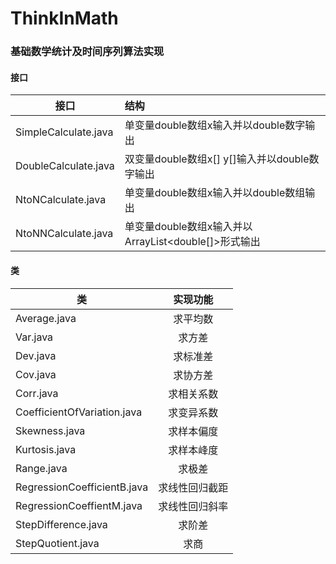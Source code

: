 # ThinkInMath

### 基础数学统计及时间序列算法实现

#### 接口
接口|结构
--|:--
SimpleCalculate.java|单变量double数组x输入并以double数字输出
DoubleCalculate.java|双变量double数组x[] y[]输入并以double数字输出
NtoNCalculate.java|单变量double数组x输入并以double数组输出
NtoNNCalculate.java|单变量double数组x输入并以ArrayList<double[]>形式输出

#### 类
类|实现功能
--|:--:
Average.java|求平均数
Var.java|求方差
Dev.java|求标准差
Cov.java|求协方差
Corr.java|求相关系数
CoefficientOfVariation.java|求变异系数
Skewness.java|求样本偏度
Kurtosis.java|求样本峰度
Range.java|求极差
RegressionCoefficientB.java|求线性回归截距
RegressionCoeffientM.java|求线性回归斜率
StepDifference.java|求阶差
StepQuotient.java|求商
